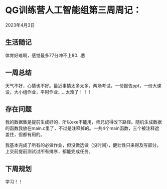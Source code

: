 # QG训练营人工智能组第三周周记：
2023年4月3日

## 生活随记

体育好难啊，感觉最多77分冲不上80...悲

## 一周总结

天气不好，心情也不好。最近事情太多太多，两场考试，一份报告ppt，一份大课设，大小组作业，平时作业……太难了！！！

## 存在问题

我的数据集是提前生成好的，所以exe不能用，师兄记得改下路径。随机生成数据的函数我放在main.c里了，不过是注释掉的。一共4个main函数，三个被注释遮盖住，但都有用的。

我基本完成了所有的必做作业，但没做选做（没时间），健壮性只来得及写部分。上交前提前测试过所有排序，都能完成任务。

## 下周规划

学习！！
